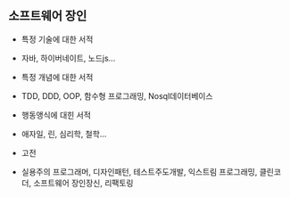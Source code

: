 ## 소프트웨어 장인

+ 특정 기술에 대한 서적
 + 자바, 하이버네이트, 노드js...

+ 특정 개념에 대한 서적
 + TDD, DDD, OOP, 함수형 프로그래밍, Nosql데이터베이스

+ 행동앵식에 대힌 서적
 + 애자일, 린, 심리학, 철학...

+ 고전
 + 실용주의 프로그래머, 디자인패턴, 테스트주도개발, 익스트림 프로그래밍, 클린코더, 소프트웨어 장인장신, 리팩토링
